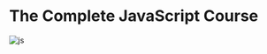 # The Complete JavaScript Course 

![js](https://github.com/user-attachments/assets/58bb967b-9a28-495d-9ad0-6875f81f1b0f)
